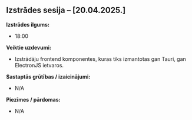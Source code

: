 ## Izstrādes sesija – [20.04.2025.]

**Izstrādes ilgums:**  
- 18:00

**Veiktie uzdevumi:**  
- Izstrādāju frontend komponentes, kuras tiks izmantotas gan Tauri, gan ElectronJS ietvaros.

**Sastaptās grūtības / izaicinājumi:**  
- N/A

**Piezīmes / pārdomas:**  
- N/A  